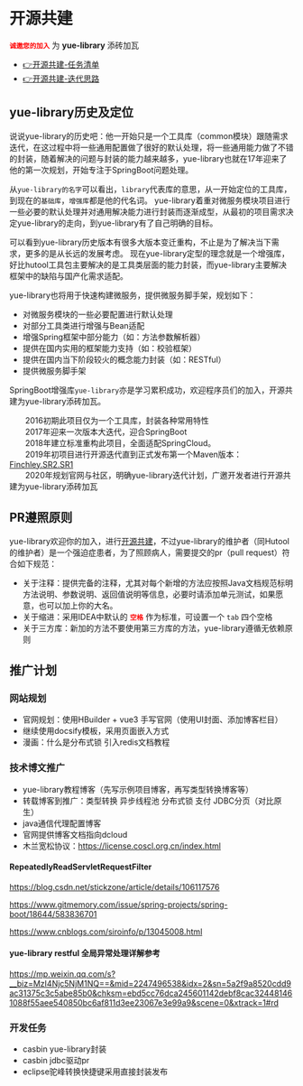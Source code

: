 # 开源共建
<font color=red>**`诚邀您的加入`**</font> 为 **yue-library** 添砖加瓦
- [👉开源共建-任务清单](https://gitee.com/yl-yue/yue-library/issues/I23CMK)
- [👉开源共建-迭代思路](https://gitee.com/yl-yue/yue-library/issues/I23FC7)

## yue-library历史及定位
说说yue-library的历史吧：他一开始只是一个工具库（common模块）跟随需求迭代，在这过程中将一些通用配置做了很好的默认处理，将一些通用能力做了不错的封装，随着解决的问题与封装的能力越来越多，yue-library也就在17年迎来了他的第一次规划，开始专注于SpringBoot问题处理。

从`yue-library的名字`可以看出，`library`代表库的意思，从一开始定位的工具库，到现在的`基础库`，`增强库`都是他的代名词。
yue-library着重对微服务模块项目进行一些必要的默认处理并对通用解决能力进行封装而逐渐成型，从最初的项目需求决定yue-library的走向，到yue-library有了自己明确的目标。

可以看到yue-library历史版本有很多大版本变迁重构，不止是为了解决当下需求，更多的是从长远的发展考虑。
现在yue-library定型的理念就是一个增强库，好比hutool工具包主要解决的是工具类层面的能力封装，而yue-library主要解决框架中的缺陷与国产化需求适配。

yue-library也将用于快速构建微服务，提供微服务脚手架，规划如下：
- 对微服务模块的一些必要配置进行默认处理
- 对部分工具类进行增强与Bean适配
- 增强Spring框架中部分能力（如：方法参数解析器）
- 提供在国内实用的框架能力支持（如：校验框架）
- 提供在国内当下阶段较火的概念能力封装（如：RESTful）
- 提供微服务脚手架

SpringBoot增强库`yue-library`亦是学习累积成功，欢迎程序员们的加入，开源共建为yue-library添砖加瓦。

　　2016初期此项目仅为一个工具库，封装各种常用特性<br>
　　2017年迎来一次版本大迭代，迎合SpringBoot<br>
　　2018年建立标准重构此项目，全面适配SpringCloud。<br>
　　2019年初项目进行开源迭代直到正式发布第一个Maven版本：[Finchley.SR2.SR1](https://search.maven.org/artifact/ai.ylyue/yue-library-dependencies/Finchley.SR2.SR1/pom)<br>
　　2020年规划官网与社区，明确yue-library迭代计划，广邀开发者进行开源共建为yue-library添砖加瓦

## PR遵照原则
yue-library欢迎你的加入，进行[开源共建](https://ylyue.cn/#/开源共建/开源共建)，不过yue-library的维护者（同Hutool的维护者）是一个强迫症患者，为了照顾病人，需要提交的pr（pull request）符合如下规范：
- 关于注释：提供完备的注释，尤其对每个新增的方法应按照Java文档规范标明方法说明、参数说明、返回值说明等信息，必要时请添加单元测试，如果愿意，也可以加上你的大名。
- 关于缩进：采用IDEA中默认的 <font color=red>**`空格`**</font> 作为标准，可设置一个 `tab` 四个空格
- 关于三方库：新加的方法不要使用第三方库的方法，yue-library遵循无依赖原则

## 推广计划
### 网站规划
- 官网规划：使用HBuilder + vue3 手写官网（使用UI封面、添加博客栏目）
- 继续使用docsify模板，采用页面嵌入方式
- 漫画：什么是分布式锁 引入redis文档教程

### 技术博文推广
- yue-library教程博客（先写示例项目博客，再写类型转换博客等）
- 转载博客到推广：类型转换 异步线程池 分布式锁 支付 JDBC分页（对比原生）
- java通信代理配置博客
- 官网提供博客文档指向dcloud
- 木兰宽松协议：https://license.coscl.org.cn/index.html

#### RepeatedlyReadServletRequestFilter
https://blog.csdn.net/stickzone/article/details/106117576

https://www.gitmemory.com/issue/spring-projects/spring-boot/18644/583836701

https://www.cnblogs.com/siroinfo/p/13045008.html

#### yue-library restful 全局异常处理详解参考
‌https://mp.weixin.qq.com/s?__biz=MzI4Njc5NjM1NQ==&mid=2247496538&idx=2&sn=5a2f9a8520cdd9ac31375c3c5abe85b0&chksm=ebd5cc76dca245601142debf8cac324481461088f55aee540850bc6af811d3ee23067e3e99a9&scene=0&xtrack=1#rd

### 开发任务
- casbin yue-library封装
- casbin jdbc驱动pr
- eclipse驼峰转换快捷键采用直接封装发布